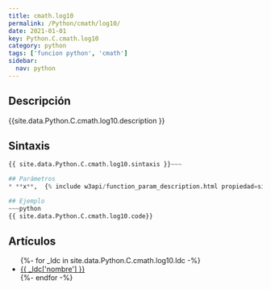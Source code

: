 ```yaml
---
title: cmath.log10
permalink: /Python/cmath/log10/
date: 2021-01-01
key: Python.C.cmath.log10
category: python
tags: ['funcion python', 'cmath']
sidebar: 
  nav: python
---
```


## Descripción
{{site.data.Python.C.cmath.log10.description }}

## Sintaxis
~~~python
{{ site.data.Python.C.cmath.log10.sintaxis }}~~~

## Parámetros
* **x**,  {% include w3api/function_param_description.html propiedad=site.data.Python.C.cmath.log10 valor="x" %}

## Ejemplo
~~~python
{{ site.data.Python.C.cmath.log10.code}}
~~~

## Artículos
<ul>
{%- for _ldc in site.data.Python.C.cmath.log10.ldc -%}
   <li>
       <a href="{{_ldc['url'] }}">{{ _ldc['nombre'] }}</a>
   </li>
{%- endfor -%}
</ul>
